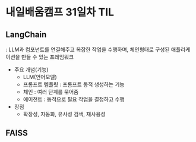 # 내일배움캠프 31일차 TIL
## LangChain
: LLM과 컴포넌트를 연결해주고 복잡한 작업을 수행하며, 체인형태로 구성된 애플리케이션을 만들 수 있는 프레임워크
* 주요 개념(기능)
  * LLM(언어모델)
  * 프롬프트 템플릿 : 프롬프트 동적 생성하는 기능
  * 체인 : 여러 단계를 묶어줌
  * 에이전트 : 동적으로 필요 작업을 결정하고 수행
* 장점
  * 확장성, 자동화, 유사성 검색, 재사용성
## FAISS
